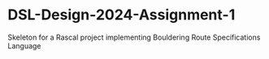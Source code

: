 # DSL-Design-2024-Assignment-1

Skeleton for a Rascal project implementing Bouldering Route Specifications Language

